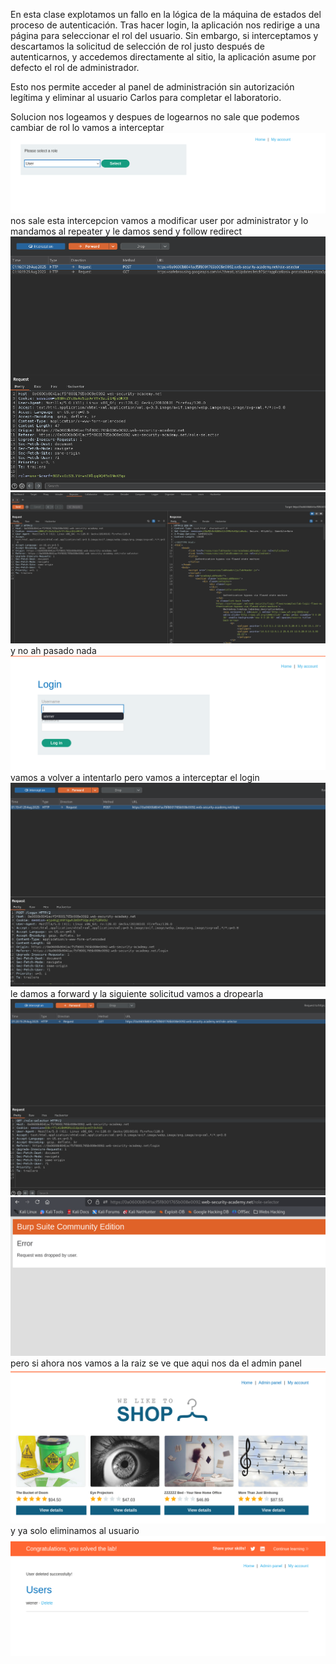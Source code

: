 En esta clase explotamos un fallo en la lógica de la máquina de estados del proceso de autenticación. Tras hacer login, la aplicación nos redirige a una página para seleccionar el rol del usuario. Sin embargo, si interceptamos y descartamos la solicitud de selección de rol justo después de autenticarnos, y accedemos directamente al sitio, la aplicación asume por defecto el rol de administrador.

Esto nos permite acceder al panel de administración sin autorización legítima y eliminar al usuario Carlos para completar el laboratorio.

Solucion
nos logeamos y despues de logearnos no sale que podemos cambiar de rol lo vamos a interceptar
![Pasted_image_20250828231537.png](/Imagenes/Pasted_image_20250828231537.png)nos sale esta intercepcion vamos a modificar user por administrator y lo mandamos al repeater y le damos send y follow redirect
![Pasted_image_20250828231656.png](/Imagenes/Pasted_image_20250828231656.png)
![Pasted_image_20250828231805.png](/Imagenes/Pasted_image_20250828231805.png)
y no  ah pasado nada
![Pasted_image_20250828231904.png](/Imagenes/Pasted_image_20250828231904.png)
vamos a volver a intentarlo pero vamos a interceptar el login
![Pasted_image_20250828231954.png](/Imagenes/Pasted_image_20250828231954.png)
le damos a forward y la siguiente solicitud vamos a dropearla
![Pasted_image_20250828232039.png](/Imagenes/Pasted_image_20250828232039.png)
![Pasted_image_20250828232115.png](/Imagenes/Pasted_image_20250828232115.png)
pero si ahora nos vamos a la raiz
se ve que aqui nos da el admin panel
![Pasted_image_20250828232154.png](/Imagenes/Pasted_image_20250828232154.png)
y ya solo eliminamos al usuario
![Pasted_image_20250828232225.png](/Imagenes/Pasted_image_20250828232225.png)